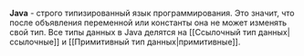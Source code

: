 **Java** - строго типизированный язык программирования. Это значит, что после объявления переменной или константы она не может изменять свой тип.
Все типы данных в Java делятся на [[Ссылочный тип данных|ссылочные]] и [[Примитивный тип данных|примитивные]]. 